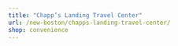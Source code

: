 ```yaml
---
title: "Chapp’s Landing Travel Center"
url: /new-boston/chapps-landing-travel-center/
shop: convenience
---
```

